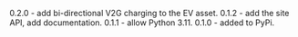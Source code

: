 0.2.0 - add bi-directional V2G charging to the EV asset.
0.1.2 - add the site API, add documentation.
0.1.1 - allow Python 3.11.
0.1.0 - added to PyPi.
